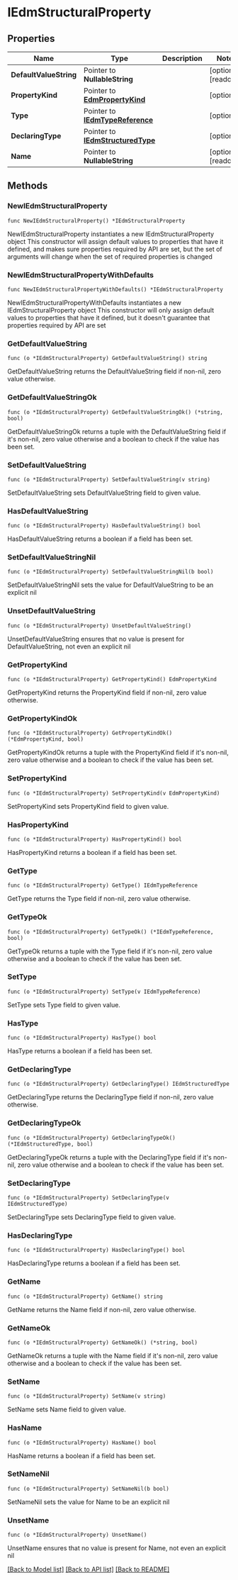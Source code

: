 # IEdmStructuralProperty

## Properties

Name | Type | Description | Notes
------------ | ------------- | ------------- | -------------
**DefaultValueString** | Pointer to **NullableString** |  | [optional] [readonly] 
**PropertyKind** | Pointer to [**EdmPropertyKind**](EdmPropertyKind.md) |  | [optional] 
**Type** | Pointer to [**IEdmTypeReference**](IEdmTypeReference.md) |  | [optional] 
**DeclaringType** | Pointer to [**IEdmStructuredType**](IEdmStructuredType.md) |  | [optional] 
**Name** | Pointer to **NullableString** |  | [optional] [readonly] 

## Methods

### NewIEdmStructuralProperty

`func NewIEdmStructuralProperty() *IEdmStructuralProperty`

NewIEdmStructuralProperty instantiates a new IEdmStructuralProperty object
This constructor will assign default values to properties that have it defined,
and makes sure properties required by API are set, but the set of arguments
will change when the set of required properties is changed

### NewIEdmStructuralPropertyWithDefaults

`func NewIEdmStructuralPropertyWithDefaults() *IEdmStructuralProperty`

NewIEdmStructuralPropertyWithDefaults instantiates a new IEdmStructuralProperty object
This constructor will only assign default values to properties that have it defined,
but it doesn't guarantee that properties required by API are set

### GetDefaultValueString

`func (o *IEdmStructuralProperty) GetDefaultValueString() string`

GetDefaultValueString returns the DefaultValueString field if non-nil, zero value otherwise.

### GetDefaultValueStringOk

`func (o *IEdmStructuralProperty) GetDefaultValueStringOk() (*string, bool)`

GetDefaultValueStringOk returns a tuple with the DefaultValueString field if it's non-nil, zero value otherwise
and a boolean to check if the value has been set.

### SetDefaultValueString

`func (o *IEdmStructuralProperty) SetDefaultValueString(v string)`

SetDefaultValueString sets DefaultValueString field to given value.

### HasDefaultValueString

`func (o *IEdmStructuralProperty) HasDefaultValueString() bool`

HasDefaultValueString returns a boolean if a field has been set.

### SetDefaultValueStringNil

`func (o *IEdmStructuralProperty) SetDefaultValueStringNil(b bool)`

 SetDefaultValueStringNil sets the value for DefaultValueString to be an explicit nil

### UnsetDefaultValueString
`func (o *IEdmStructuralProperty) UnsetDefaultValueString()`

UnsetDefaultValueString ensures that no value is present for DefaultValueString, not even an explicit nil
### GetPropertyKind

`func (o *IEdmStructuralProperty) GetPropertyKind() EdmPropertyKind`

GetPropertyKind returns the PropertyKind field if non-nil, zero value otherwise.

### GetPropertyKindOk

`func (o *IEdmStructuralProperty) GetPropertyKindOk() (*EdmPropertyKind, bool)`

GetPropertyKindOk returns a tuple with the PropertyKind field if it's non-nil, zero value otherwise
and a boolean to check if the value has been set.

### SetPropertyKind

`func (o *IEdmStructuralProperty) SetPropertyKind(v EdmPropertyKind)`

SetPropertyKind sets PropertyKind field to given value.

### HasPropertyKind

`func (o *IEdmStructuralProperty) HasPropertyKind() bool`

HasPropertyKind returns a boolean if a field has been set.

### GetType

`func (o *IEdmStructuralProperty) GetType() IEdmTypeReference`

GetType returns the Type field if non-nil, zero value otherwise.

### GetTypeOk

`func (o *IEdmStructuralProperty) GetTypeOk() (*IEdmTypeReference, bool)`

GetTypeOk returns a tuple with the Type field if it's non-nil, zero value otherwise
and a boolean to check if the value has been set.

### SetType

`func (o *IEdmStructuralProperty) SetType(v IEdmTypeReference)`

SetType sets Type field to given value.

### HasType

`func (o *IEdmStructuralProperty) HasType() bool`

HasType returns a boolean if a field has been set.

### GetDeclaringType

`func (o *IEdmStructuralProperty) GetDeclaringType() IEdmStructuredType`

GetDeclaringType returns the DeclaringType field if non-nil, zero value otherwise.

### GetDeclaringTypeOk

`func (o *IEdmStructuralProperty) GetDeclaringTypeOk() (*IEdmStructuredType, bool)`

GetDeclaringTypeOk returns a tuple with the DeclaringType field if it's non-nil, zero value otherwise
and a boolean to check if the value has been set.

### SetDeclaringType

`func (o *IEdmStructuralProperty) SetDeclaringType(v IEdmStructuredType)`

SetDeclaringType sets DeclaringType field to given value.

### HasDeclaringType

`func (o *IEdmStructuralProperty) HasDeclaringType() bool`

HasDeclaringType returns a boolean if a field has been set.

### GetName

`func (o *IEdmStructuralProperty) GetName() string`

GetName returns the Name field if non-nil, zero value otherwise.

### GetNameOk

`func (o *IEdmStructuralProperty) GetNameOk() (*string, bool)`

GetNameOk returns a tuple with the Name field if it's non-nil, zero value otherwise
and a boolean to check if the value has been set.

### SetName

`func (o *IEdmStructuralProperty) SetName(v string)`

SetName sets Name field to given value.

### HasName

`func (o *IEdmStructuralProperty) HasName() bool`

HasName returns a boolean if a field has been set.

### SetNameNil

`func (o *IEdmStructuralProperty) SetNameNil(b bool)`

 SetNameNil sets the value for Name to be an explicit nil

### UnsetName
`func (o *IEdmStructuralProperty) UnsetName()`

UnsetName ensures that no value is present for Name, not even an explicit nil

[[Back to Model list]](../README.md#documentation-for-models) [[Back to API list]](../README.md#documentation-for-api-endpoints) [[Back to README]](../README.md)


